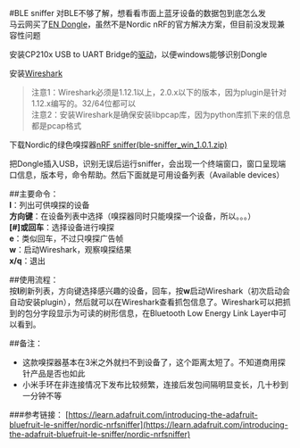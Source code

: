 #BLE sniffer
对BLE不够了解，想看看市面上蓝牙设备的数据包到底怎么发  
马云网买了[EN Dongle](https://item.taobao.com/item.htm?spm=a1z09.2.0.0.R2YyiY&id=524612675637&_u=u3dbp0l3b67)，虽然不是Nordic nRF的官方解决方案，但目前没发现兼容性问题


安装CP210x USB to UART Bridge的[驱动](https://www.silabs.com/products/mcu/Pages/USBtoUARTBridgeVCPDrivers.aspx#windows)，以便windows能够识别Dongle

安装[Wireshark](https://www.wireshark.org/download.html)
>注意1：Wireshark必须是1.12.1以上，2.0.x以下的版本，因为plugin是针对1.12.x编写的。32/64位都可以  
>注意2：安装Wireshark是确保安装libpcap库，因为python库抓下来的信息都是pcap格式

下载Nordic的绿色嗅探器[nRF sniffer(ble-sniffer_win_1.0.1.zip)](https://www.nordicsemi.com/eng/nordic/download_resource/31920/14/15495034)  

把Dongle插入USB，识别无误后运行sniffer，会出现一个终端窗口，窗口呈现端口信息，版本号，命令帮助。然后下面就是可用设备列表（Available devices）

##主要命令：  
**l**：列出可供嗅探的设备  
**方向键**：在设备列表中选择（嗅探器同时只能嗅探一个设备，所以。。。）  
**[#]或回车**：选择设备进行嗅探  
**e**：类似回车，不过只嗅探广告帧  
**w**：启动Wireshark，观察嗅探结果  
**x/q**：退出  

##使用流程：  
按**l**刷新列表，方向键选择感兴趣的设备，回车，按**w**启动Wireshark（初次启动会自动安装plugin），然后就可以在Wireshark查看抓包信息了。Wireshark可以把抓到的包分字段显示为可读的树形信息，在Bluetooth Low Energy Link Layer中可以看到。  

##备注：
* 这款嗅探器基本在3米之外就扫不到设备了，这个距离太短了。不知道商用探针产品是否也如此
* 小米手环在非连接情况下发布比较频繁，连接后发包间隔明显变长，几十秒到一分钟不等

###参考链接：
[https://learn.adafruit.com/introducing-the-adafruit-bluefruit-le-sniffer/nordic-nrfsniffer](https://learn.adafruit.com/introducing-the-adafruit-bluefruit-le-sniffer/nordic-nrfsniffer)


